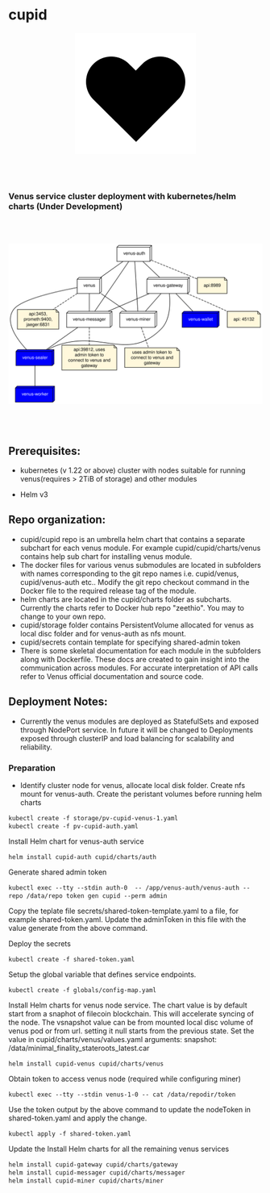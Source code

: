 # cupid

<p align="center">
<img src="doc/cupid.png" />
</p>

 <br/><br/>
### Venus service cluster deployment with kubernetes/helm charts (Under Development)
 <br/><br/>
<p align="center">
<img src="doc/deployment.svg" />
</p>
 <br/><br/>

## Prerequisites:

- kubernetes (v 1.22 or above) cluster with nodes suitable for running venus(requires > 2TiB of storage) and other modules

- Helm v3
## Repo organization:
- cupid/cupid repo is an umbrella helm chart that contains a separate subchart for each venus module. For example cupid/cupid/charts/venus contains help sub chart for installing venus module.
- The docker files for various venus submodules are located in subfolders with names corresponding to the git repo names i.e. cupid/venus, cupid/venus-auth etc.. Modify the git repo checkout command in the Docker file to the required release tag of the module.
- helm charts are located in the cupid/charts folder as subcharts. Currently the charts refer to Docker hub repo "zeethio". You may to change to your own repo.
- cupid/storage folder contains PersistentVolume allocated for venus as local disc folder and for venus-auth as nfs mount.
- cupid/secrets contain template for specifying shared-admin token 
- There is some skeletal documentation for each module in the subfolders along with Dockerfile. These docs are created to gain insight into the communication across modules. For accurate interpretation of API calls refer to Venus official documentation and source code.
## Deployment Notes:
- Currently the venus modules are deployed as StatefulSets and exposed through NodePort service. In future it will be changed to Deployments exposed through clusterIP and load balancing for scalability and reliability.

### Preparation
- Identify cluster node for venus, allocate local disk folder. Create nfs mount for venus-auth. Create the peristant volumes before running helm charts

```
kubectl create -f storage/pv-cupid-venus-1.yaml
kubectl create -f pv-cupid-auth.yaml
```
Install Helm chart for venus-auth service
```
helm install cupid-auth cupid/charts/auth
```

Generate shared admin token

```
kubectl exec --tty --stdin auth-0  -- /app/venus-auth/venus-auth --repo /data/repo token gen cupid --perm admin
```
Copy the teplate file secrets/shared-token-template.yaml to a file, for example shared-token.yaml. Update the adminToken in this file with the value generate from the above command.

Deploy the secrets
```
kubectl create -f shared-token.yaml
```

Setup the global variable that defines service endpoints.
```
kubectl create -f globals/config-map.yaml
```

Install Helm charts for venus node service.
The chart value is by default start from a snaphot of filecoin blockchain. This will accelerate syncing of the node. The vsnapshot value can be from mounted local disc volume of venus pod or from url. setting it null starts from the previous state.
Set the value in cupid/charts/venus/values.yaml
arguments:
  snapshot: /data/minimal_finality_stateroots_latest.car

```
helm install cupid-venus cupid/charts/venus
```
Obtain  token to access venus node (required while configuring miner)

```
kubectl exec --tty --stdin venus-1-0 -- cat /data/repodir/token
```
Use the token output by the above command to update the nodeToken in shared-token.yaml and apply the change.

```
kubectl apply -f shared-token.yaml
```

Update the 
Install Helm charts for all the remaining venus services
```
helm install cupid-gateway cupid/charts/gateway
helm install cupid-messager cupid/charts/messager
helm install cupid-miner cupid/charts/miner
```
